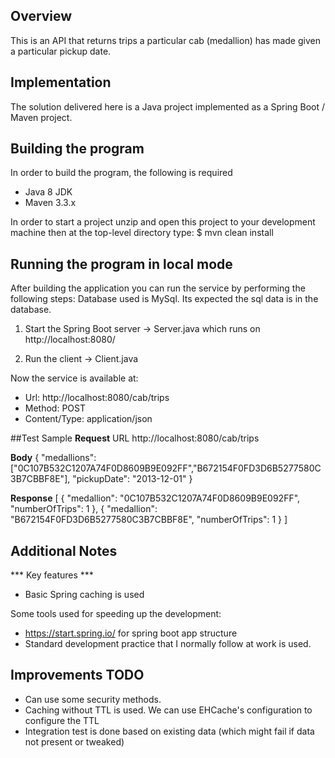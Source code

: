 ## Overview
This is an API that returns trips a particular cab (medallion) has made given a particular pickup date.

## Implementation
The solution delivered here is a Java project implemented as a Spring Boot / Maven project.


## Building the program
In order to build the program, the following is required

- Java 8 JDK
- Maven 3.3.x

In order to start a project unzip and open this project to your development machine then at the top-level directory type:
$ mvn clean install


## Running the program in local mode
After building the application you can run the service by performing the following steps:
Database used is MySql. Its expected the sql data is in the database.

1. Start the Spring Boot server -> Server.java which runs on 
http://localhost:8080/

2) Run the client -> Client.java

Now the service is available at:
- Url: http://localhost:8080/cab/trips
- Method: POST
- Content/Type: application/json

##Test Sample
**Request**
URL
http://localhost:8080/cab/trips

**Body** 
{
	"medallions": ["0C107B532C1207A74F0D8609B9E092FF","B672154F0FD3D6B5277580C3B7CBBF8E"],
	"pickupDate": "2013-12-01"
}

**Response**
[
    {
        "medallion": "0C107B532C1207A74F0D8609B9E092FF",
        "numberOfTrips": 1
    },
    {
        "medallion": "B672154F0FD3D6B5277580C3B7CBBF8E",
        "numberOfTrips": 1
    }
]

## Additional Notes
*** Key features ***
- Basic Spring caching is used

Some tools used for speeding up the development:
- https://start.spring.io/ for spring boot app structure
- Standard development practice that I normally follow at work is used.

## Improvements TODO
- Can use some security methods.
- Caching without TTL is used. We can use EHCache's configuration to configure the TTL
- Integration test is done based on existing data (which might fail if data not present or tweaked)